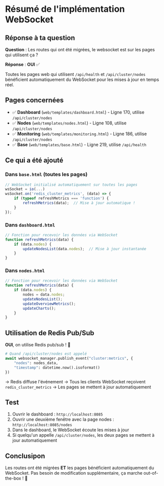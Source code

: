 # Résumé de l'implémentation WebSocket

## Réponse à ta question

**Question** : Les routes qui ont été migrées, le websocket est sur les pages qui utilisent ça ?

**Réponse** : **OUI** ✅

Toutes les pages web qui utilisent `/api/health` et `/api/cluster/nodes` bénéficient automatiquement du WebSocket pour les mises à jour en temps réel.

## Pages concernées

- ✅ **Dashboard** (`web/templates/dashboard.html`) - Ligne 170, utilise `/api/cluster/nodes`
- ✅ **Nodes** (`web/templates/nodes.html`) - Ligne 108, utilise `/api/cluster/nodes`  
- ✅ **Monitoring** (`web/templates/monitoring.html`) - Ligne 186, utilise `/api/cluster/nodes`
- ✅ **Base** (`web/templates/base.html`) - Ligne 219, utilise `/api/health`

## Ce qui a été ajouté

### Dans `base.html` (toutes les pages)
```javascript
// WebSocket initialisé automatiquement sur toutes les pages
wsSocket = io(...)
wsSocket.on('redis_cluster_metrics', (data) => {
    if (typeof refreshMetrics === 'function') {
        refreshMetrics(data);  // Mise à jour automatique !
    }
});
```

### Dans `dashboard.html`
```javascript
// Fonction pour recevoir les données via WebSocket
function refreshMetrics(data) {
    if (data.nodes) {
        updateNodesList(data.nodes);  // Mise à jour instantanée
    }
}
```

### Dans `nodes.html`  
```javascript
// Fonction pour recevoir les données via WebSocket
function refreshMetrics(data) {
    if (data.nodes) {
        nodes = data.nodes;
        updateNodesList();
        updateOverviewMetrics();
        updateCharts();
    }
}
```

## Utilisation de Redis Pub/Sub

**OUI**, on utilise Redis pub/sub ! 🎉

```python
# Quand /api/cluster/nodes est appelé
await websocket_manager.publish_event("cluster:metrics", {
    "nodes": nodes_data,
    "timestamp": datetime.now().isoformat()
})
```

→ Redis diffuse l'événement
→ Tous les clients WebSocket reçoivent `redis_cluster_metrics`
→ Les pages se mettent à jour automatiquement

## Test

1. Ouvrir le dashboard : `http://localhost:8085`
2. Ouvrir une deuxième fenêtre avec la page nodes : `http://localhost:8085/nodes`
3. Dans le dashboard, le WebSocket écoute les mises à jour
4. Si quelqu'un appelle `/api/cluster/nodes`, les deux pages se mettent à jour automatiquement

## Conclusipon

Les routes ont été migrées **ET** les pages bénéficient automatiquement du WebSocket. Pas besoin de modification supplémentaire, ça marche out-of-the-box ! 🚀


